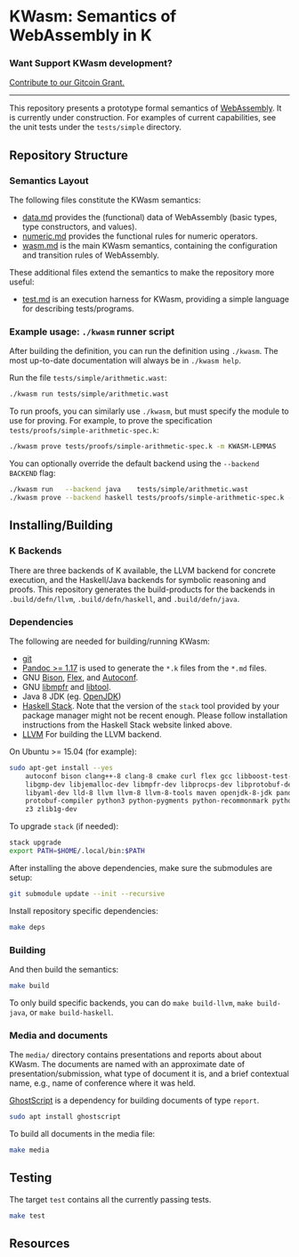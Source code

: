 KWasm: Semantics of WebAssembly in K
====================================

### Want Support KWasm development?
[Contribute to our Gitcoin Grant.](https://gitcoin.co/grants/592/kewasm-and-kwasm)

---

This repository presents a prototype formal semantics of [WebAssembly].
It is currently under construction.
For examples of current capabilities, see the unit tests under the `tests/simple` directory.

Repository Structure
--------------------

### Semantics Layout

The following files constitute the KWasm semantics:

-   [data.md](data.md) provides the (functional) data of WebAssembly (basic types, type constructors, and values).
-   [numeric.md](numeric.md) provides the functional rules for numeric operators.
-   [wasm.md](wasm.md) is the main KWasm semantics, containing the configuration and transition rules of WebAssembly.

These additional files extend the semantics to make the repository more useful:

-   [test.md](test.md) is an execution harness for KWasm, providing a simple language for describing tests/programs.

### Example usage: `./kwasm` runner script

After building the definition, you can run the definition using `./kwasm`.
The most up-to-date documentation will always be in `./kwasm help`.

Run the file `tests/simple/arithmetic.wast`:

```sh
./kwasm run tests/simple/arithmetic.wast
```

To run proofs, you can similarly use `./kwasm`, but must specify the module to use for proving.
For example, to prove the specification `tests/proofs/simple-arithmetic-spec.k`:

```sh
./kwasm prove tests/proofs/simple-arithmetic-spec.k -m KWASM-LEMMAS
```

You can optionally override the default backend using the `--backend BACKEND` flag:

```sh
./kwasm run   --backend java    tests/simple/arithmetic.wast
./kwasm prove --backend haskell tests/proofs/simple-arithmetic-spec.k -m KWASM-LEMMAS
```

Installing/Building
-------------------

### K Backends

There are three backends of K available, the LLVM backend for concrete execution, and the Haskell/Java backends for symbolic reasoning and proofs.
This repository generates the build-products for the backends in `.build/defn/llvm`, `.build/defn/haskell`, and `.build/defn/java`.

### Dependencies

The following are needed for building/running KWasm:

-   [git](https://git-scm.com/)
-   [Pandoc >= 1.17](https://pandoc.org) is used to generate the `*.k` files from the `*.md` files.
-   GNU [Bison](https://www.gnu.org/software/bison/), [Flex](https://github.com/westes/flex), and [Autoconf](http://www.gnu.org/software/autoconf/).
-   GNU [libmpfr](http://www.mpfr.org/) and [libtool](https://www.gnu.org/software/libtool/).
-   Java 8 JDK (eg. [OpenJDK](http://openjdk.java.net/))
-   [Haskell Stack](https://docs.haskellstack.org/en/stable/install_and_upgrade/#installupgrade).
    Note that the version of the `stack` tool provided by your package manager might not be recent enough.
    Please follow installation instructions from the Haskell Stack website linked above.
-   [LLVM](https://llvm.org/) For building the LLVM backend.

On Ubuntu >= 15.04 (for example):

```sh
sudo apt-get install --yes                                                            \
    autoconf bison clang++-8 clang-8 cmake curl flex gcc libboost-test-dev libffi-dev \
    libgmp-dev libjemalloc-dev libmpfr-dev libprocps-dev libprotobuf-dev libtool      \
    libyaml-dev lld-8 llvm llvm-8 llvm-8-tools maven openjdk-8-jdk pandoc pkg-config  \
    protobuf-compiler python3 python-pygments python-recommonmark python-sphinx time  \
    z3 zlib1g-dev
```

To upgrade `stack` (if needed):

```sh
stack upgrade
export PATH=$HOME/.local/bin:$PATH
```

After installing the above dependencies, make sure the submodules are setup:

```sh
git submodule update --init --recursive
```

Install repository specific dependencies:

```sh
make deps
```

### Building

And then build the semantics:

```sh
make build
```

To only build specific backends, you can do `make build-llvm`, `make build-java`, or `make build-haskell`.

### Media and documents

The `media/` directory contains presentations and reports about about KWasm.
The documents are named with an approximate date of presentation/submission, what type of document it is, and a brief contextual name, e.g., name of conference where it was held.

[GhostScript](https://www.ghostscript.com/) is a dependency for building documents of type `report`.

```sh
sudo apt install ghostscript
```

To build all documents in the media file:

```sh
make media
```

Testing
-------

The target `test` contains all the currently passing tests.

```sh
make test
```

Resources
---------

[WebAssembly]: <https://webassembly.github.io/spec/>
